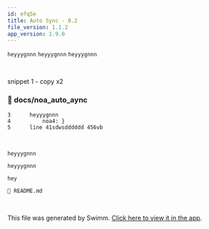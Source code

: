 ```yaml
---
id: efq5e
title: Auto Sync - 0.2
file_version: 1.1.2
app_version: 1.9.0
---
```


`heyyygnnn`<swm-token data-swm-token=":docs/noa_auto_aync:3:0:0:`heyyygnnn`"/> `heyyygnnn`<swm-token data-swm-token=":docs/noa_auto_aync:3:0:0:`heyyygnnn`"/> `heyyygnnn`<swm-token data-swm-token=":docs/noa_auto_aync:3:0:0:`heyyygnnn`"/>

<br/>

snippet 1 - copy x2
<!-- NOTE-swimm-snippet: the lines below link your snippet to Swimm -->
### 📄 docs/noa_auto_aync
```
3      heyyygnnn
4          noa4: }
5      line 41sdwsdddddd 456vb
```

<br/>

`heyyygnnn`<swm-token data-swm-token=":docs/noa_auto_aync:3:0:0:`heyyygnnn`"/>

`heyyygnnn`<swm-token data-swm-token=":docs/noa_auto_aync:3:0:0:`heyyygnnn`"/>

`hey`<swm-token data-swm-token=":docs/noa_auto_aync:1:10:10:`dana onaa faba ground control  hey noaaa dana onna faba ground control }`"/>

`📄 README.md`

<br/>

This file was generated by Swimm. [Click here to view it in the app](http://localhost:5000/repos/Z2l0aHViJTNBJTNBTm9hUmVwbyUzQSUzQU5vYW96ZXI=/docs/efq5e).
